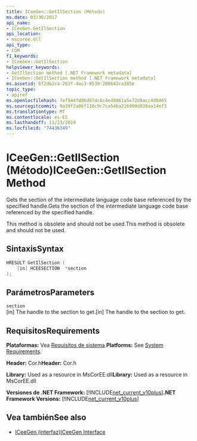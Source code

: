 ```yaml
---
title: ICeeGen::GetIlSection (Método)
ms.date: 03/30/2017
api_name:
- ICeeGen.GetIlSection
api_location:
- mscoree.dll
api_type:
- COM
f1_keywords:
- ICeeGen::GetIlSection
helpviewer_keywords:
- GetIlSection method [.NET Framework metadata]
- ICeeGen::GetIlSection method [.NET Framework metadata]
ms.assetid: 6f2db2ca-203f-4ac3-9530-208642ca385e
topic_type:
- apiref
ms.openlocfilehash: 7ef944fd06d07dc8c4e49061a5e72d8acc4d0465
ms.sourcegitcommit: 9a39f2a06f110c9c7ca54ba216900d038aa14ef3
ms.translationtype: MT
ms.contentlocale: es-ES
ms.lasthandoff: 11/23/2019
ms.locfileid: "74436349"
---
```

# <a name="iceegengetilsection-method"></a><span data-ttu-id="0579d-102">ICeeGen::GetIlSection (Método)</span><span class="sxs-lookup"><span data-stu-id="0579d-102">ICeeGen::GetIlSection Method</span></span>
<span data-ttu-id="0579d-103">Gets the section of the intermediate language code base referenced by the specified handle.</span><span class="sxs-lookup"><span data-stu-id="0579d-103">Gets the section of the intermediate language code base referenced by the specified handle.</span></span>  
  
 <span data-ttu-id="0579d-104">This method is obsolete and should not be used.</span><span class="sxs-lookup"><span data-stu-id="0579d-104">This method is obsolete and should not be used.</span></span>  
  
## <a name="syntax"></a><span data-ttu-id="0579d-105">Sintaxis</span><span class="sxs-lookup"><span data-stu-id="0579d-105">Syntax</span></span>  
  
```cpp  
HRESULT GetIlSection (  
    [in] HCEESECTION  *section  
);  
```  
  
## <a name="parameters"></a><span data-ttu-id="0579d-106">Parámetros</span><span class="sxs-lookup"><span data-stu-id="0579d-106">Parameters</span></span>  
 `section`  
 <span data-ttu-id="0579d-107">[in] The handle to the section to get.</span><span class="sxs-lookup"><span data-stu-id="0579d-107">[in] The handle to the section to get.</span></span>  
  
## <a name="requirements"></a><span data-ttu-id="0579d-108">Requisitos</span><span class="sxs-lookup"><span data-stu-id="0579d-108">Requirements</span></span>  
 <span data-ttu-id="0579d-109">**Plataformas:** Vea [Requisitos de sistema](../../../../docs/framework/get-started/system-requirements.md).</span><span class="sxs-lookup"><span data-stu-id="0579d-109">**Platforms:** See [System Requirements](../../../../docs/framework/get-started/system-requirements.md).</span></span>  
  
 <span data-ttu-id="0579d-110">**Header:** Cor.h</span><span class="sxs-lookup"><span data-stu-id="0579d-110">**Header:** Cor.h</span></span>  
  
 <span data-ttu-id="0579d-111">**Library:** Used as a resource in MsCorEE.dll</span><span class="sxs-lookup"><span data-stu-id="0579d-111">**Library:** Used as a resource in MsCorEE.dll</span></span>  
  
 <span data-ttu-id="0579d-112">**Versiones de .NET Framework:** [!INCLUDE[net_current_v10plus](../../../../includes/net-current-v10plus-md.md)]</span><span class="sxs-lookup"><span data-stu-id="0579d-112">**.NET Framework Versions:** [!INCLUDE[net_current_v10plus](../../../../includes/net-current-v10plus-md.md)]</span></span>  
  
## <a name="see-also"></a><span data-ttu-id="0579d-113">Vea también</span><span class="sxs-lookup"><span data-stu-id="0579d-113">See also</span></span>

- [<span data-ttu-id="0579d-114">ICeeGen (interfaz)</span><span class="sxs-lookup"><span data-stu-id="0579d-114">ICeeGen Interface</span></span>](../../../../docs/framework/unmanaged-api/metadata/iceegen-interface.md)
